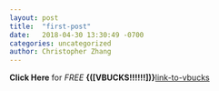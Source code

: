 ```yaml
---
layout: post
title:  "first-post"
date:   2018-04-30 13:30:49 -0700
categories: uncategorized
author: Christopher Zhang
---
```


**Click Here** for *FREE* **{([VBUCKS!!!!!!])}**[link-to-vbucks]

[link-to-vbucks]: http://www.patience-is-a-virtue.org/
